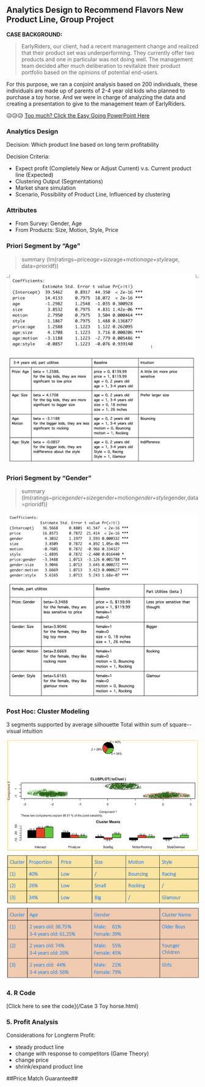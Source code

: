 ## Analytics Design to Recommend Flavors New Product Line, Group Project

**CASE BACKGROUND:**  

>EarlyRiders, our client, had a recent management change and realized that their product set was underperforming. They currently offer two products and one in particular was not doing well. The management team decided after much deliberation to revitalize their product portfolio based on the opinions of potential end-users. 


For this purpose, we ran a conjoint analysis based on 200 individuals, these individuals are made up of parents of 2-4 year old kids who planned to purchase a toy horse. And we were in charge of analyzing the data and creating a presentation to give to the management team of EarlyRiders. 	

:disappointed_relieved::disappointed_relieved::disappointed_relieved:
[Too much? Click the Easy Going PowerPoint Here](/pdf/ToyHorsePPT_Team8.pdf)


### Analytics Design

Decision: Which product line based on long term profitability

Decision Criteria:
* Expect profit (Completely New or Adjust Current) v.s. Current product line (Expected)
* Clustering Output (Segmentations)
* Market share simulation
* Scenario, Possibility of Product Line, Influenced by clustering

      
### Attributes 
    
* From Survey: Gender, Age
* From Products: Size, Motion, Style, Price

### Priori Segment by “Age” 

>  summary (lm(ratings~price*age+size*age+motion*age+style*age, data=prioridf))   

<img src="images/Toyhorse1.png?raw=true"/> 

### Priori Segment by “Gender”

>  summary (lm(ratings~price*gender+size*gender+motion*gender+style*gender,data=prioridf))
<img src="images/Toyhorse4.png?raw=true"/>

### Post Hoc: Cluster Modeling

3 segments supported by average silhouette
Total within sum of square--visual intuition

<img src="images/Toyhosre3.png?raw=true"/>

### 4. R Code

[Click here to see the code](/Case 3 Toy horse.html)


### 5. Profit Analysis 

Considerations for Longterm Profit:

* steady product line
* change with response to competitors (Game Theory)
* change price
* shrink/expand product line

##Price Match Guarantee##
